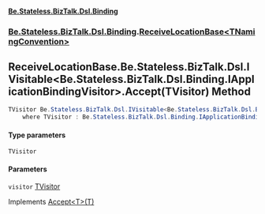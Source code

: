 #### [Be.Stateless.BizTalk.Dsl.Binding](README.md 'README')
### [Be.Stateless.BizTalk.Dsl.Binding](Be.Stateless.BizTalk.Dsl.Binding.md 'Be.Stateless.BizTalk.Dsl.Binding').[ReceiveLocationBase&lt;TNamingConvention&gt;](ReceiveLocationBase_TNamingConvention_.md 'Be.Stateless.BizTalk.Dsl.Binding.ReceiveLocationBase<TNamingConvention>')

## ReceiveLocationBase<TNamingConvention>.Be.Stateless.BizTalk.Dsl.IVisitable<Be.Stateless.BizTalk.Dsl.Binding.IApplicationBindingVisitor>.Accept<TVisitor>(TVisitor) Method

```csharp
TVisitor Be.Stateless.BizTalk.Dsl.IVisitable<Be.Stateless.BizTalk.Dsl.Binding.IApplicationBindingVisitor>.Accept<TVisitor>(TVisitor visitor)
    where TVisitor : Be.Stateless.BizTalk.Dsl.Binding.IApplicationBindingVisitor;
```
#### Type parameters

<a name='Be.Stateless.BizTalk.Dsl.Binding.ReceiveLocationBase_TNamingConvention_.Be.Stateless.BizTalk.Dsl.IVisitable_Be.Stateless.BizTalk.Dsl.Binding.IApplicationBindingVisitor_.Accept_TVisitor_(TVisitor).TVisitor'></a>

`TVisitor`
#### Parameters

<a name='Be.Stateless.BizTalk.Dsl.Binding.ReceiveLocationBase_TNamingConvention_.Be.Stateless.BizTalk.Dsl.IVisitable_Be.Stateless.BizTalk.Dsl.Binding.IApplicationBindingVisitor_.Accept_TVisitor_(TVisitor).visitor'></a>

`visitor` [TVisitor](ReceiveLocationBase_TNamingConvention_.Be.Stateless.BizTalk.Dsl.IVisitable_Be.Stateless.BizTalk.Dsl.Binding.IApplicationBindingVisitor_.Accept_TVisitor_(TVisitor).md#Be.Stateless.BizTalk.Dsl.Binding.ReceiveLocationBase_TNamingConvention_.Be.Stateless.BizTalk.Dsl.IVisitable_Be.Stateless.BizTalk.Dsl.Binding.IApplicationBindingVisitor_.Accept_TVisitor_(TVisitor).TVisitor 'Be.Stateless.BizTalk.Dsl.Binding.ReceiveLocationBase<TNamingConvention>.Be.Stateless.BizTalk.Dsl.IVisitable<Be.Stateless.BizTalk.Dsl.Binding.IApplicationBindingVisitor>.Accept<TVisitor>(TVisitor).TVisitor')

Implements [Accept&lt;T&gt;(T)](https://docs.microsoft.com/en-us/dotnet/api/Be.Stateless.BizTalk.Dsl.IVisitable-1.Accept--1#Be_Stateless_BizTalk_Dsl_IVisitable_1_Accept__1___0_ 'Be.Stateless.BizTalk.Dsl.IVisitable`1.Accept``1(``0)')